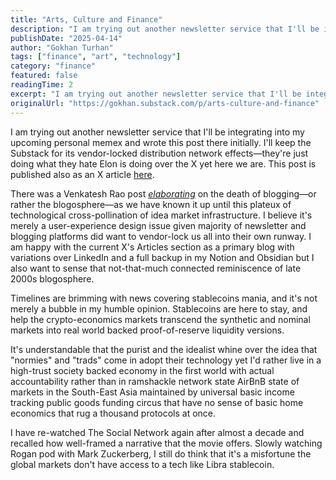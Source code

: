 ```yaml
---
title: "Arts, Culture and Finance"
description: "I am trying out another newsletter service that I'll be integrating into my upcoming personal memex and wrote this post there initially."
publishDate: "2025-04-14"
author: "Gokhan Turhan"
tags: ["finance", "art", "technology"]
category: "finance"
featured: false
readingTime: 2
excerpt: "I am trying out another newsletter service that I'll be integrating into my upcoming personal memex and wrote this post there initially. I'll keep the Substack for its vendor-locked distri..."
originalUrl: "https://gokhan.substack.com/p/arts-culture-and-finance"
---
```


I am trying out another newsletter service that I'll be integrating into my upcoming personal memex and wrote this post there initially. I'll keep the Substack for its vendor-locked distribution network effects—they're just doing what they hate Elon is doing over the X yet here we are. This post is published also as an X article [here](https://x.com/0xgokhan/status/1911901400721694844).

There was a Venkatesh Rao post *[elaborating](https://www.ribbonfarm.com/2024/10/10/ribbonfarm-is-retiring/?utm_source=gokhan.beehiiv.com&_bhlid=7fcce2702cc9ca8d86148b64fe2a672a4cec0425)* on the death of blogging—or rather the blogosphere—as we have known it up until this plateux of technological cross-pollination of idea market infrastructure. I believe it's merely a user-experience design issue given majority of newsletter and blogging platforms did want to vendor-lock us all into their own runway. I am happy with the current X's Articles section as a primary blog with variations over LinkedIn and a full backup in my Notion and Obsidian but I also want to sense that not-that-much connected reminiscence of late 2000s blogosphere.

Timelines are brimming with news covering stablecoins mania, and it's not merely a bubble in my humble opinion. Stablecoins are here to stay, and help the crypto-economics markets transcend the synthetic and nominal markets into real world backed proof-of-reserve liquidity versions.

It's understandable that the purist and the idealist whine over the idea that "normies" and "trads" come in adopt their technology yet I'd rather live in a high-trust society backed economy in the first world with actual accountability rather than in ramshackle network state AirBnB state of markets in the South-East Asia maintained by universal basic income tracking public goods funding circus that have no sense of basic home economics that rug a thousand protocols at once.

I have re-watched The Social Network again after almost a decade and recalled how well-framed a narrative that the movie offers. Slowly watching Rogan pod with Mark Zuckerberg, I still do think that it's a misfortune the global markets don't have access to a tech like Libra stablecoin.
